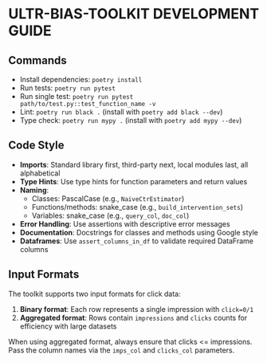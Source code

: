 # ULTR-BIAS-TOOLKIT DEVELOPMENT GUIDE

## Commands
- Install dependencies: `poetry install`
- Run tests: `poetry run pytest`
- Run single test: `poetry run pytest path/to/test.py::test_function_name -v`
- Lint: `poetry run black .` (install with `poetry add black --dev`)
- Type check: `poetry run mypy .` (install with `poetry add mypy --dev`)

## Code Style
- **Imports**: Standard library first, third-party next, local modules last, all alphabetical
- **Type Hints**: Use type hints for function parameters and return values
- **Naming**:
  - Classes: PascalCase (e.g., `NaiveCtrEstimator`)
  - Functions/methods: snake_case (e.g., `build_intervention_sets`)
  - Variables: snake_case (e.g., `query_col`, `doc_col`)
- **Error Handling**: Use assertions with descriptive error messages
- **Documentation**: Docstrings for classes and methods using Google style
- **Dataframes**: Use `assert_columns_in_df` to validate required DataFrame columns

## Input Formats
The toolkit supports two input formats for click data:
1. **Binary format**: Each row represents a single impression with `click=0/1`
2. **Aggregated format**: Rows contain `impressions` and `clicks` counts for efficiency with large datasets

When using aggregated format, always ensure that clicks <= impressions. Pass the column names via the `imps_col` and `clicks_col` parameters.